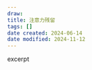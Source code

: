 ```yaml
---
draw:
title: 注意力残留
tags: []
date created: 2024-06-14
date modified: 2024-11-12
---
```


excerpt

<!-- more -->

